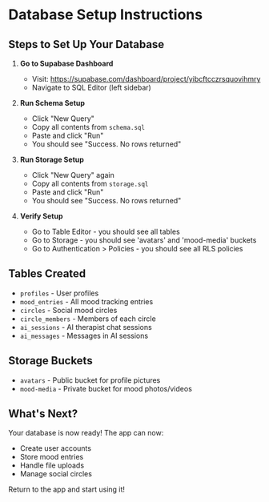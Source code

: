 # Database Setup Instructions

## Steps to Set Up Your Database

1. **Go to Supabase Dashboard**
   - Visit: https://supabase.com/dashboard/project/yibcftcczrsquovihmry
   - Navigate to SQL Editor (left sidebar)

2. **Run Schema Setup**
   - Click "New Query"
   - Copy all contents from `schema.sql`
   - Paste and click "Run"
   - You should see "Success. No rows returned"

3. **Run Storage Setup**
   - Click "New Query" again
   - Copy all contents from `storage.sql`
   - Paste and click "Run"
   - You should see "Success. No rows returned"

4. **Verify Setup**
   - Go to Table Editor - you should see all tables
   - Go to Storage - you should see 'avatars' and 'mood-media' buckets
   - Go to Authentication > Policies - you should see all RLS policies

## Tables Created

- `profiles` - User profiles
- `mood_entries` - All mood tracking entries
- `circles` - Social mood circles
- `circle_members` - Members of each circle
- `ai_sessions` - AI therapist chat sessions
- `ai_messages` - Messages in AI sessions

## Storage Buckets

- `avatars` - Public bucket for profile pictures
- `mood-media` - Private bucket for mood photos/videos

## What's Next?

Your database is now ready! The app can now:
- Create user accounts
- Store mood entries
- Handle file uploads
- Manage social circles

Return to the app and start using it!